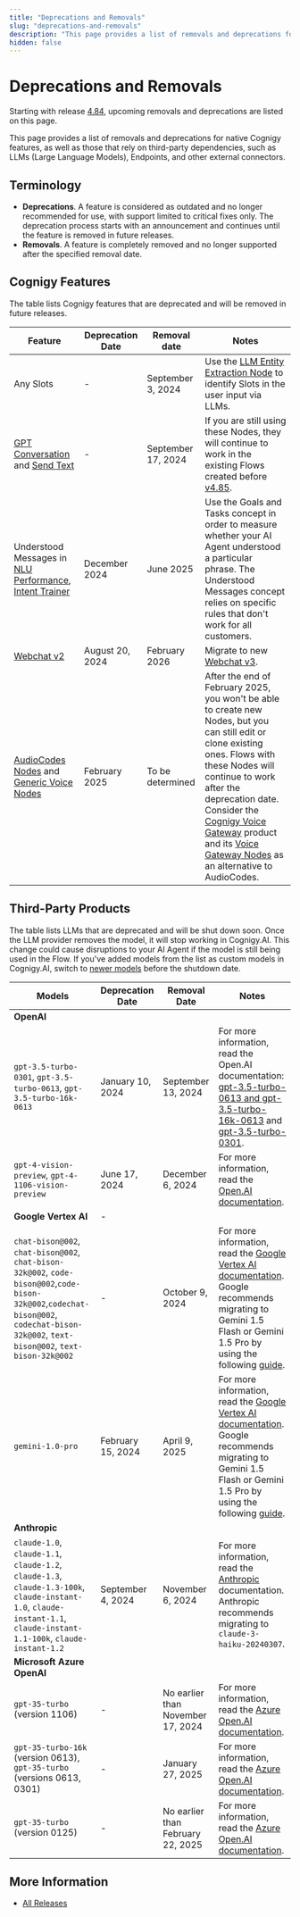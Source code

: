 ```yaml
---
title: "Deprecations and Removals"
slug: "deprecations-and-removals"
description: "This page provides a list of removals and deprecations for native Cognigy features, as well as those that rely on third-party dependencies, such as LLMs (Large Language Models), Endpoints, and other external connectors."
hidden: false
---
```


# Deprecations and Removals

Starting with release [4.84](4.84.md), upcoming removals and deprecations are listed on this page.

This page provides a list of removals and deprecations for native Cognigy features,
as well as those that rely on third-party dependencies, such as LLMs (Large Language Models), Endpoints,
and other external connectors.

## Terminology

- **Deprecations**. A feature is considered as outdated and no longer recommended for use, with support limited to critical fixes only. The deprecation process starts with an announcement and continues until the feature is removed in future releases.
- **Removals**. A feature is completely removed and no longer supported after the specified removal date.

## Cognigy Features

The table lists Cognigy features that are deprecated and will be removed in future releases.

| Feature                                                                                                                                                     | Deprecation Date | Removal date       | Notes                                                                                                                                                                                                                                                                                                                                                                                                |
|-------------------------------------------------------------------------------------------------------------------------------------------------------------|------------------|--------------------|------------------------------------------------------------------------------------------------------------------------------------------------------------------------------------------------------------------------------------------------------------------------------------------------------------------------------------------------------------------------------------------------------|
| Any Slots                                                                                                                                                   | -                | September 3, 2024  | Use the [LLM Entity Extraction Node](../ai/build/node-reference/other-nodes/llm-entity-extract.md) to identify Slots in the user input via LLMs.                                                                                                                                                                                                                                                     |
| [GPT Conversation](../ai/build/node-reference/service/gpt-conversation.md) and [Send Text](../ai/build/node-reference/basic/send-text.md)                   | -                | September 17, 2024 | If you are still using these Nodes, they will continue to work in the existing Flows created before [v4.85](4.85.md).                                                                                                                                                                                                                                                                                |
| Understood Messages in [NLU Performance](../insights/dashboards/nlu-performance.md), [Intent Trainer](../ai/train/intent-trainer.md)                        | December 2024    | June 2025          | Use the Goals and Tasks concept in order to measure whether your AI Agent understood a particular phrase. The Understood Messages concept relies on specific rules that don't work for all customers.                                                                                                                                                                                                |
| [Webchat v2](../webchat/v2/overview.md)                                                                                                                     | August 20, 2024  | February 2026      | Migrate to new [Webchat v3](../webchat/migration.md).                                                                                                                                                                                                                                                                                                                                                |
| [AudioCodes Nodes](../ai/build/node-reference/voice/audiocodes/overview.md) and [Generic Voice Nodes](../ai/build/node-reference/voice/generic/overview.md) | February 2025    | To be determined   | After the end of February 2025, you won't be able to create new Nodes, but you can still edit or clone existing ones. Flows with these Nodes will continue to work after the deprecation date. Consider the [Cognigy Voice Gateway](../voice-gateway/overview.md) product and its [Voice Gateway Nodes](../ai/build/node-reference/voice/voice-gateway/overview.md) as an alternative to AudioCodes. |

## Third-Party Products

The table lists LLMs that are deprecated and will be shut down soon. 
Once the LLM provider removes the model, it will stop working in Cognigy.AI. 
This change could cause disruptions to your AI Agent if the model is still being used in the Flow.
If you've added models from the list as custom models in Cognigy.AI, switch to [newer models](../ai/empower/llms/model-support-by-feature.md) before the shutdown date.

| Models                                                                                                                                                                                 | Deprecation Date  | Removal Date                      | Notes                                                                                                                                                                                                                                                                                                                                         |
|----------------------------------------------------------------------------------------------------------------------------------------------------------------------------------------|-------------------|-----------------------------------|-----------------------------------------------------------------------------------------------------------------------------------------------------------------------------------------------------------------------------------------------------------------------------------------------------------------------------------------------|
| **OpenAI**                                                                                                                                                                             |                   |                                   |                                                                                                                                                                                                                                                                                                                                               |
| `gpt-3.5-turbo-0301`, `gpt-3.5-turbo-0613`, `gpt-3.5-turbo-16k-0613`                                                                                                                   | January 10, 2024  | September 13, 2024                | For more information, read the Open.AI documentation: [gpt-3.5-turbo-0613 and gpt-3.5-turbo-16k-0613](https://platform.openai.com/docs/deprecations/2023-11-06-chat-model-updates) and [gpt-3.5-turbo-0301](https://platform.openai.com/docs/deprecations/2023-06-13-updated-chat-models).                                                    |
| `gpt-4-vision-preview`, `gpt-4-1106-vision-preview`                                                                                                                                    | June 17, 2024     | December 6, 2024                  | For more information, read the [Open.AI documentation](https://platform.openai.com/docs/deprecations/2024-06-06-gpt-4-32k-and-vision-preview-models).                                                                                                                                                                                         |
| **Google Vertex AI**                                                                                                                                                                   | -                 |                                   |                                                                                                                                                                                                                                                                                                                                               |
| `chat-bison@002`, `chat-bison@002`, `chat-bison-32k@002`, `code-bison@002`,`code-bison-32k@002`,`codechat-bison@002`, `codechat-bison-32k@002`, `text-bison@002`, `text-bison-32k@002` | -                 | October 9, 2024                   | For more information, read the [Google Vertex AI documentation](https://cloud.google.com/vertex-ai/generative-ai/docs/legacy/legacy-models). Google recommends migrating to Gemini 1.5 Flash or Gemini 1.5 Pro by using the following [guide](https://cloud.google.com/vertex-ai/generative-ai/docs/migrate/migrate-palm-to-gemini).          |
| `gemini-1.0-pro`                                                                                                                                                                       | February 15, 2024 | April 9, 2025                     | For more information, read the [Google Vertex AI documentation](https://cloud.google.com/vertex-ai/generative-ai/docs/deprecations). Google recommends migrating to Gemini 1.5 Flash or Gemini 1.5 Pro by using the following [guide](https://cloud.google.com/vertex-ai/generative-ai/docs/deprecations/gemini-1.0-pro#what_you_need_to_do). |
| **Anthropic**                                                                                                                                                                          |                   |                                   |                                                                                                                                                                                                                                                                                                                                               |
| `claude-1.0`, `claude-1.1`, `claude-1.2`, `claude-1.3`, `claude-1.3-100k`, `claude-instant-1.0`, `claude-instant-1.1`, `claude-instant-1.1-100k`, `claude-instant-1.2`                 | September 4, 2024 | November 6, 2024                  | For more information, read the [Anthropic](https://docs.anthropic.com/en/docs/resources/model-deprecations#2024-09-04-claude-1-and-instant-models) documentation. Anthropic recommends migrating to `claude-3-haiku-20240307`.                                                                                                                |
| **Microsoft Azure OpenAI**                                                                                                                                                             |                   |                                   |                                                                                                                                                                                                                                                                                                                                               |
| `gpt-35-turbo` (version 1106)                                                                                                                                                          | -                 | No earlier than November 17, 2024 | For more information, read the [Azure Open.AI documentation](https://learn.microsoft.com/en-us/azure/ai-services/openai/concepts/model-retirements#current-models).                                                                                                                                                                           |
| `gpt-35-turbo-16k` (version 0613), `gpt-35-turbo` (versions 0613, 0301)                                                                                                                | -                 | January 27, 2025                  | For more information, read the [Azure Open.AI documentation](https://learn.microsoft.com/en-us/azure/ai-services/openai/concepts/model-retirements#current-models).                                                                                                                                                                           |
| `gpt-35-turbo` (version 0125)                                                                                                                                                          | -                 | No earlier than February 22, 2025 | For more information, read the [Azure Open.AI documentation](https://learn.microsoft.com/en-us/azure/ai-services/openai/concepts/model-retirements#current-models).                                                                                                                                                                           |

## More Information

- [All Releases](index.md)